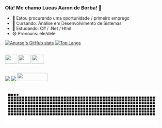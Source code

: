 ### Olá! Me chamo Lucas Aaron de Borba! 👋

- 🔭 Estou procurando uma oportunidade / primeiro emprego
- 📜 Cursando: Análise em Desenvolvimento de Sistemas
- 🌱 Estudando: C# / .Net / Html
- 😄 Pronouns: ele/dele

[![Anurag's GitHub stats](https://github-readme-stats.vercel.app/api?username=laborba&show_icons=true&theme=transparent)](https://github.com/anuraghazra/github-readme-stats)
[![Top Langs](https://github-readme-stats.vercel.app/api/top-langs/?username=laborba&theme=transparent)](https://github.com/anuraghazra/github-readme-stats)

<div style="display: inline_block"><br>
  <img align="center" height="30" width="40" src="https://cdn.jsdelivr.net/gh/devicons/devicon@latest/icons/csharp/csharp-original.svg">
  <img align="center" height="30" width="40" src="https://cdn.jsdelivr.net/gh/devicons/devicon@latest/icons/dotnetcore/dotnetcore-original.svg">
  <img align="center" height="30" width="40" src="https://cdn.jsdelivr.net/gh/devicons/devicon@latest/icons/html5/html5-original.svg">
</div>

##

<div> 
  <a href="https://www.linkedin.com/in/lucas-aaron-de-borba/" target="_blank"><img src="https://img.shields.io/badge/-LinkedIn-%230077B5?style=for-the-badge&logo=linkedin&logoColor=white" target="_blank"></a>   
  <a href = "mailto:lucasadeborba@gmail.com"><img src="https://img.shields.io/badge/-Gmail-%23333?style=for-the-badge&logo=gmail&logoColor=white" target="_blank"></a>
  <a href = "https://cursos.alura.com.br/user/laborba" target="_blank"><img align="up" height="27" width="100" src="https://cdn.discordapp.com/attachments/690726472780087408/1233097068718063656/alura.png?ex=662bdaa3&is=662a8923&hm=0f387158d921d8d29a9a0cfed7459c0ed30f9eb49747155248a72a19068724ea&"></a>  
</div>
 


##

<picture>
  <source media="(prefers-color-scheme: dark)" srcset="https://raw.githubusercontent.com/laborba/laborba/output/github-contribution-grid-snake-dark.svg">
  <img alt="github contribution grid snake animation" src="https://raw.githubusercontent.com/laborba/laborba/output/github-contribution-grid-snake.svg">
</picture>
